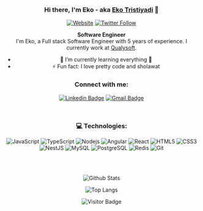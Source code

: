 <div align="center">
  
### Hi there, I'm Eko - aka [Eko Tristiyadi][website] 👋

[![Website](https://img.shields.io/website?label=trimogo.com&style=for-the-badge&url=https%3A%2F%2Ftrimogo.com)](https://trimogo.com)
[![Twitter Follow](https://img.shields.io/twitter/follow/ekotristiyadi?color=1DA1F2&logo=twitter&style=for-the-badge)](https://twitter.com/intent/follow?original_referer=https%3A%2F%2Fgithub.com%2Fekotristiyadi&screen_name=ekotristiyadi)

**Software Engineer**
<br>
I'm Eko, a Full stack Software Engineer with 5 years of experience. I currently work at [Qualysoft](https://qualysoft.com/).
- 🌱 I’m currently learning everything 🤣
- ⚡ Fun fact: I love pretty code and sholawat

### Connect with me:

[![Linkedin Badge](https://img.shields.io/badge/ekotristiyadi-%230077B5.svg?&style=for-the-badge&logo=linkedin&logoColor=white)](https://linkedin.com/in/ekotristiyadi)
[![Gmail Badge](https://img.shields.io/badge/eko@trimogo.com-D14836?style=for-the-badge&logo=gmail&logoColor=white&link=mailto:eko@trimogo.com)](mailto:eko@trimogo.com)

<br />

### 💻 Technologies:

![JavaScript](https://img.shields.io/badge/-JavaScript-black?style=flat-square&logo=javascript)
![TypeScript](https://img.shields.io/badge/-TypeScript-007ACC?style=flat-square&logo=typescript)
![Nodejs](https://img.shields.io/badge/-Nodejs-black?style=flat-square&logo=Node.js)
![Angular](https://img.shields.io/badge/-Angular-DD0031?style=flat-square&logo=angular)
![React](https://img.shields.io/badge/-React-black?style=flat-square&logo=react)
![HTML5](https://img.shields.io/badge/-HTML5-E34F26?style=flat-square&logo=html5&logoColor=white)
![CSS3](https://img.shields.io/badge/-CSS3-1572B6?style=flat-square&logo=css3)
![NestJS](https://img.shields.io/badge/-NestJS-E0234E?style=flat-square&logo=nestjs)
![MySQL](https://img.shields.io/badge/-MySQL-black?style=flat-square&logo=mysql)
![PostgreSQL](https://img.shields.io/badge/-PostgreSQL-336791?style=flat-square&logo=postgresql)
![Redis](https://img.shields.io/badge/-Redis-black?style=flat-square&logo=redis)
![Git](https://img.shields.io/badge/-Git-black?style=flat-square&logo=git)

<br />
<br />

![Github Stats](https://github-readme-stats.vercel.app/api?username=tristiyadi&show_icons=true&count_private=true)

![Top Langs](https://github-readme-stats.vercel.app/api/top-langs/?username=tristiyadi&layout=compact)

![Visitor Badge](https://visitor-badge.laobi.icu/badge?page_id=tristiyadi)

[website]: https://trimogo.com
[twitter]: https://twitter.com/ekotristiyadi
[instagram]: https://instagram.com/tristiyadi1
[linkedin]: https://linkedin.com/in/ekotristiyadi

</div>

